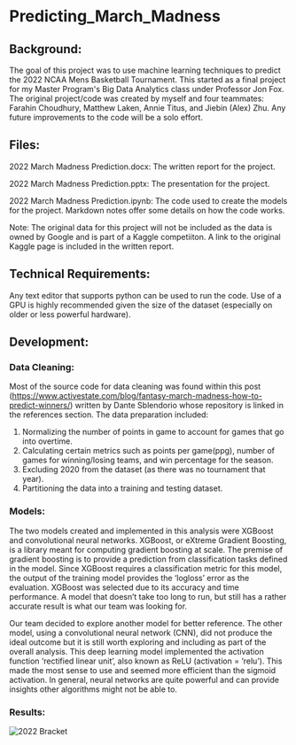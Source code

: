 # Predicting_March_Madness

## Background: 

The goal of this project was to use machine learning techniques to predict the 2022 NCAA Mens Basketball Tournament. This started as a final project for my Master Program's Big Data Analytics class under Professor Jon Fox. The original project/code was created by myself and four teammates: Farahin Choudhury, Matthew Laken, Annie Titus, and Jiebin (Alex) Zhu. Any future improvements to the code will be a solo effort. 

## Files:

2022 March Madness Prediction.docx: The written report for the project.

2022 March Madness Prediction.pptx: The presentation for the project.

2022 March Madness Prediction.ipynb: The code used to create the models for the project. Markdown notes offer some details on how the code works.

Note: The original data for this project will not be included as the data is owned by Google and is part of a Kaggle competiiton. A link to the original Kaggle page is included in the written report. 

## Technical Requirements:

Any text editor that supports python can be used to run the code. Use of a GPU is highly recommended given the size of the dataset (especially on older or less powerful hardware).

## Development:

### Data Cleaning:

Most of the source code for data cleaning was found within this post (https://www.activestate.com/blog/fantasy-march-madness-how-to-predict-winners/) written by Dante Sblendorio whose repository is linked in the references section. The data preparation included:

1.	Normalizing the number of points in game to account for games that go into overtime.
2.	Calculating certain metrics such as points per game(ppg), number of games for winning/losing teams, and win percentage for the season.
3.	Excluding 2020 from the dataset (as there was no tournament that year).
4.	Partitioning the data into a training and testing dataset. 

### Models:

The two models created and implemented in this analysis were XGBoost and convolutional neural networks. XGBoost, or eXtreme Gradient Boosting, is a library meant for computing gradient boosting at scale. The premise of gradient boosting is to provide a prediction from classification tasks defined in the model. Since XGBoost requires a classification metric for this model, the output of the training model provides the ‘logloss’ error as the evaluation. XGBoost was selected due to its accuracy and time performance. A model that doesn’t take too long to run, but still has a rather accurate result is what our team was looking for.

Our team decided to explore another model for better reference. The other model, using a convolutional neural network (CNN), did not produce the ideal outcome but it is still worth exploring and including as part of the overall analysis. This deep learning model implemented the activation function ‘rectified linear unit’, also known as ReLU (activation = ‘relu’). This made the most sense to use and seemed more efficient than the sigmoid activation. In general, neural networks are quite powerful and can provide insights other algorithms might not be able to.


### Results:

![2022 Bracket](https://user-images.githubusercontent.com/87530934/213572570-141bab54-6cd6-4eda-a1de-3a2914711608.png)



